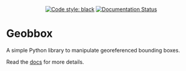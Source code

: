 <!-- Do not remove the surrounding blank lines. See https://stackoverflow.com/questions/70292850/centre-align-shield-io-in-github-readme-file -->
<div align="center">

  <a href="https://github.com/psf/black">![Code style: black](https://img.shields.io/badge/code%20style-black-000000.svg)</a>
  <a href="https://geobbox.readthedocs.io/en/latest/?badge=latest">![Documentation Status](https://readthedocs.org/projects/geobbox/badge/?version=latest)</a>

</div>

# Geobbox

A simple Python library to manipulate georeferenced bounding boxes.

Read the [docs](https://geobbox.readthedocs.io/en/latest/) for more details.
